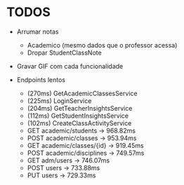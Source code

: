 # TODOS

- Arrumar notas
    - Academico (mesmo dados que o professor acessa)
    - Dropar StudentClassNote

- Gravar GIF com cada funcionalidade






- Endpoints lentos
  - (270ms) GetAcademicClassesService
  - (225ms) LoginService
  - (204ms) GetTeacherInsightsService
  - (112ms) GetStudentInsightsService
  - (102ms) CreateClassActivityService
  - GET academic/students -> 968.82ms
  - POST academic/classes -> 953.94ms
  - GET academic/classes/{id} -> 919.45ms
  - POST academic/disciplines -> 749.57ms
  - GET adm/users -> 746.07ms
  - POST users -> 733.88ms
  - PUT users -> 729.33ms
